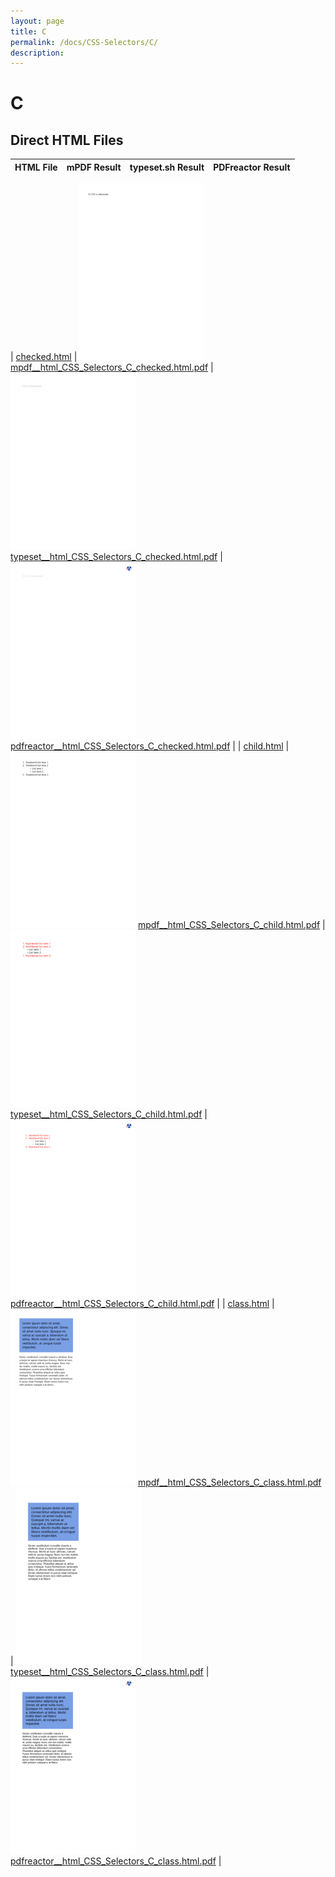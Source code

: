 ```yaml
---
layout: page
title: C
permalink: /docs/CSS-Selectors/C/
description: 
---
```


# C



## Direct HTML Files

| HTML File | mPDF Result | typeset.sh Result | PDFreactor Result |
|---------|---------|---------|---------|

| [checked.html](/html/CSS%20Selectors/C/checked.html) | ![](mpdf__html_CSS_Selectors_C_checked.html.png) [mpdf__html_CSS_Selectors_C_checked.html.pdf](mpdf__html_CSS_Selectors_C_checked.html.pdf) | ![](typeset__html_CSS_Selectors_C_checked.html.png) [typeset__html_CSS_Selectors_C_checked.html.pdf](typeset__html_CSS_Selectors_C_checked.html.pdf) | ![](pdfreactor__html_CSS_Selectors_C_checked.html.png) [pdfreactor__html_CSS_Selectors_C_checked.html.pdf](pdfreactor__html_CSS_Selectors_C_checked.html.pdf) |
| [child.html](/html/CSS%20Selectors/C/child.html) | ![](mpdf__html_CSS_Selectors_C_child.html.png) [mpdf__html_CSS_Selectors_C_child.html.pdf](mpdf__html_CSS_Selectors_C_child.html.pdf) | ![](typeset__html_CSS_Selectors_C_child.html.png) [typeset__html_CSS_Selectors_C_child.html.pdf](typeset__html_CSS_Selectors_C_child.html.pdf) | ![](pdfreactor__html_CSS_Selectors_C_child.html.png) [pdfreactor__html_CSS_Selectors_C_child.html.pdf](pdfreactor__html_CSS_Selectors_C_child.html.pdf) |
| [class.html](/html/CSS%20Selectors/C/class.html) | ![](mpdf__html_CSS_Selectors_C_class.html.png) [mpdf__html_CSS_Selectors_C_class.html.pdf](mpdf__html_CSS_Selectors_C_class.html.pdf) | ![](typeset__html_CSS_Selectors_C_class.html.png) [typeset__html_CSS_Selectors_C_class.html.pdf](typeset__html_CSS_Selectors_C_class.html.pdf) | ![](pdfreactor__html_CSS_Selectors_C_class.html.png) [pdfreactor__html_CSS_Selectors_C_class.html.pdf](pdfreactor__html_CSS_Selectors_C_class.html.pdf) |
